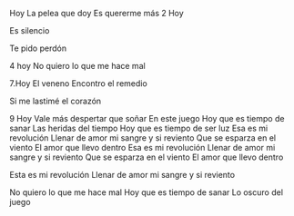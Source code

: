 Hoy
La pelea que doy
Es quererme más
2 Hoy

Es silencio

Te pido perdón

4 hoy
No quiero lo que me hace mal

7.Hoy
El veneno
Encontro el remedio

Si me lastimé el corazón

9 Hoy
Vale más despertar que soñar
En este juego
Hoy que es tiempo de sanar
Las heridas del tiempo
Hoy que es tiempo de ser luz
Esa es mi revolución
Llenar de amor mi sangre y si reviento
Que se esparza en el viento
El amor que llevo dentro
Esa es mi revolución
Llenar de amor mi sangre y si reviento
Que se esparza en el viento
El amor que llevo dentro

Esta es mi revolución
Llenar de amor mi sangre y si reviento

No quiero lo que me hace mal
Hoy que es tiempo de sanar
Lo oscuro del juego
